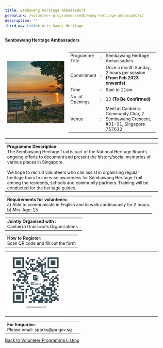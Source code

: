 ```yaml
---
title: Sembawang Heritage Ambassadors
permalink: /volunteer-programmes/sembawang-heritage-ambassadors/
description: ""
third_nav_title: Arts &amp; Heritage
---
```

**Sembawang Heritage Ambassadors**

<table border="0" width="100%">
	<tbody><tr>
		<td width="40%">
			<img src="/images/Sembawang%20Heritage%20Ambassadors%203.png" style="width=200px;height=auto;">
		</td>
		<td width="60%">
			<table border="0" width="100%">
				<tbody><tr>
					<td width="20%">
						Programme Title
					</td>
					<td width="5%">
						:
					</td>
					<td width="75%">
						Sembawang Heritage Ambassadors
					</td>
				</tr>
				<tr>
					<td width="20%">
						Commitment
					</td>
					<td width="5%">
						:
					</td>
					<td width="75%">
						Once a month Sunday, 2 hours per session <b>(From Feb 2023 onwards)</b>
					</td>
				</tr>
				<tr>
					<td width="20%">
						Time
					</td>
					<td width="5%">
						:
					</td>
					<td width="75%">
						9am to 11am
					</td>
				</tr>
				<tr>
					<td width="20%">
					No. of Openings 
					</td>
					<td width="5%">
						:
					</td>
					<td width="75%">
						10 <b>(To Be Confirmed)</b>
					</td>
				</tr>
				<tr>
					<td width="20%">
						Venue
					</td>
					<td width="5%">
						:
					</td>
					<td width="75%">
						Meet at Canberra Community Club, 2 Sembawang Crescent, #01-01, SIngapore 757632
					</td>
				</tr>
			</tbody></table>
		</td>
	</tr>
</tbody></table>

<table border="0" width="100%">
	<tbody><tr>
		<td>
			<b>Programme Description:</b><br>
			   The Sembawang Heritage Trail is part of the National Heritage Board’s ongoing efforts to document and present the history/social memories of various places in Singapore.<br>
<br>We hope to recruit volunteers who can assist in organising regular heritage tours to increase awareness for Sembawang Heritage Trail among the residents, schools and community partners. Training will be conducted for the heritage guides. 
		</td>
	</tr>
</tbody></table>

<table border="0" width="100%">
	<tbody><tr>
		<td>
			<b>Requirements for volunteers:</b><br>
			a)    Able to communicate in English and to walk continuously for 2 hours.<br>
			b) Min. Age: 15 
		</td>
	</tr>
</tbody></table>

<table border="0" width="100%">
	<tbody><tr>
		<td>
			<b>Jointly Organised with :</b><br>   
Canberra Grassroots Organisations
			&nbsp;
		</td>
	</tr>
</tbody></table>

<table border="0" width="100%">
	<tbody><tr>
		<td>
			<b>How to Register:</b><br>
			Scan QR code and fill out the form <br>
		</td>
	</tr>
</tbody></table>

<table border="0" width="100%">
	<tbody><tr>
		<td width="40%">
			<img src="/images/Sembawang%20Heritage%20Ambassadors-QR.png" style="width=200px;height=auto;">
		</td>
		<td>
			&nbsp;
		</td>
	</tr>
	</tbody></table>
	
<table border="0" width="100%">
	<tbody><tr>
		<td>
			<b>For Enquiries:</b><br>
			Please email: sparks@pa.gov.sg<br>
		</td>
		<td>
			&nbsp;
		</td>
	</tr>
</tbody></table>

<a href="/volunteer-programmes/programmes">
	Back to Volunteer Programme Listing
	</a>